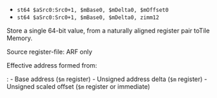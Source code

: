 * `st64 $aSrc0:Src0+1, $mBase0, $mDelta0, $mOffset0`
* `st64 $aSrc0:Src0+1, $mBase0, $mDelta0, zimm12`

Store a single 64-bit value, from a naturally aligned register pair
toTile Memory.

Source register-file: ARF only

Effective address formed from:

:   -   Base address (`$m` register)
    -   Unsigned address delta (`$m` register)
    -   Unsigned scaled offset (`$m` register or immediate)
